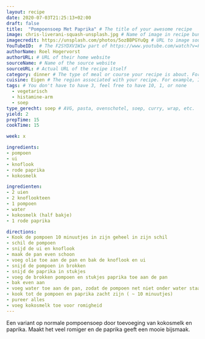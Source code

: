 ```yaml
---
layout: recipe
date: 2020-07-03T21:25:13+02:00
draft: false    
title:  "Pompoensoep Met Paprika" # The title of your awesome recipe
image: chris-liverani-squash-unsplash.jpg # Name of image in recipe bundle
imagecredit: https://unsplash.com/photos/5ozBBPGYuQg # URL to image source page, website, or creator
YouTubeID:  # The F2SYDXV1W1w part of https://www.youtube.com/watch?v=F2SYDXV1W1w
authorName: Roel Hogervorst
authorURL: # URL of their home website
sourceName: # Name of the source website
sourceURL: # Actual URL of the recipe itself
category: dinner # The type of meal or course your recipe is about. For example: "dinner", "entree", or "dessert".
cuisine: Eigen # The region associated with your recipe. For example, Italiaans, Mediterraans", or Eigen.
tags: # You don't have to have 3, feel free to have 10, 1, or none
  - vegetarisch
  - histamine-arm
  - soep
type_gerecht: soep # AVG, pasta, ovenschotel, soep, curry, wrap, etc.
yield: 2
prepTime: 15
cookTime: 15

week: x

ingredients:
- pompoen
- ui
- knoflook
- rode paprika
- kokosmelk

ingredienten:
- 2 uien
- 2 knoflookteen
- 1 pompoen
- water
- kokosmelk (half bakje)
- 1 rode paprika

directions:
- Kook de pompoen 10 minuutjes in zijn geheel in zijn schil
- schil de pompoen
- snijd de ui en knoflook
- maak de pan even schoon
- voeg olie toe aan de pan en bak de knoflook en ui
- snijd de pompoen in brokken
- snijd de paprika in stukjes
- voeg de brokken pompoen en stukjes paprika toe aan de pan
- bak even aan
- voeg water toe aan de pan, zodat de pompoen net niet onder water staat
- kook tot de pompoen en paprika zacht zijn ( ~ 10 minuutjes)
- pureer alles
- voeg kokosmelk toe voor romigheid
---
```


Een variant op normale pompoensoep door toevoeging van kokosmelk en paprika. 
Maakt het veel romiger en de paprika geeft een mooie bijsmaak.
